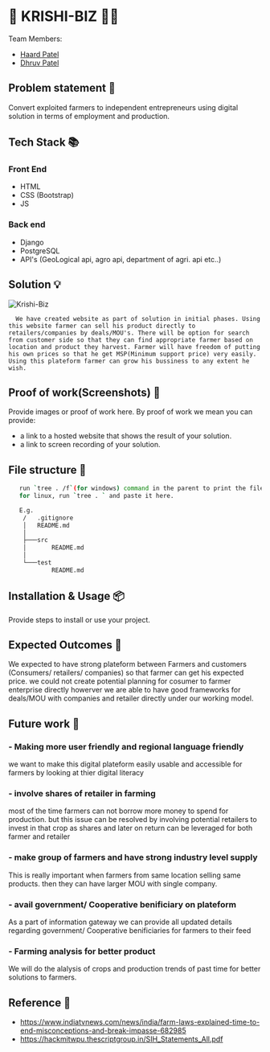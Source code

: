 #  🌾 KRISHI-BIZ 👨‍🌾

Team Members:

- [Haard Patel](https://github.com/haard7)
- [Dhruv Patel](https://github.com/dhruvLearner8)

## Problem statement 🐾

Convert exploited farmers to independent entrepreneurs using digital solution in terms of employment and production. 

## Tech Stack 📚

### Front End
- HTML
- CSS (Bootstrap)
- JS
### Back end
- Django
- PostgreSQL
- API's (GeoLogical api, agro api, department of agri. api etc..) 

## Solution 💡

![Krishi-Biz](https://user-images.githubusercontent.com/69381806/130332580-0aaa9e5b-fba2-49fc-b0df-6c8749d7189c.png)

      We have created website as part of solution in initial phases. Using this website farmer can sell his product directly to retailers/companies by deals/MOU's. There will be option for search from customer side so that they can find appropriate farmer based on location and product they harvest. Farmer will have freedom of putting his own prices so that he get MSP(Minimum support price) very easily. Using this plateform farmer can grow his bussiness to any extent he wish.


## Proof of work(Screenshots) 🎥

Provide images or proof of work here. By proof of work we mean  you can provide:

- a link to a hosted website that shows the result of your solution.
- a link to screen recording of your solution.


## File structure 📂

```bash
   run `tree . /f`(for windows) command in the parent to print the file structure, and paste it here.
   for linux, run `tree . ` and paste it here.

   E.g.
    /   .gitignore
    │   README.md
    │
    ├───src
    │       README.md
    │
    └───test
            README.md

```

## Installation & Usage 📦

Provide steps to install or use your project.

## Expected Outcomes 💯

We expected to have strong plateform between Farmers and customers (Consumers/ retailers/ companies) so that farmer can get his expected price. we could not create potential planning for cosumer to farmer enterprise directly howerver we are able to have good frameworks for deals/MOU with companies and retailer directly under our working model. 

## Future work 🤔

### - Making more user friendly and regional language friendly
we want to make this digital plateform easily usable and accessible for farmers by looking at thier digital literacy
### - involve shares of retailer in farming
most of the time farmers can not borrow more money to spend for production. but this issue can be resolved by involving potential retailers to invest in that crop as shares and later on return can be leveraged for both farmer and retailer
### - make group of farmers and have strong industry level supply
This is really important when farmers from same location selling same products. then they can have larger MOU with single company. 
### - avail government/ Cooperative benificiary on plateform
As a part of information gateway we can provide all updated details regarding government/ Cooperative benificiaries for farmers to their feed
### - Farming analysis for better product
We will do the alalysis of crops and production trends of past time for better solutions to farmers. 

## Reference 📖

- https://www.indiatvnews.com/news/india/farm-laws-explained-time-to-end-misconceptions-and-break-impasse-682985
- https://hackmitwpu.thescriptgroup.in/SIH_Statements_All.pdf
